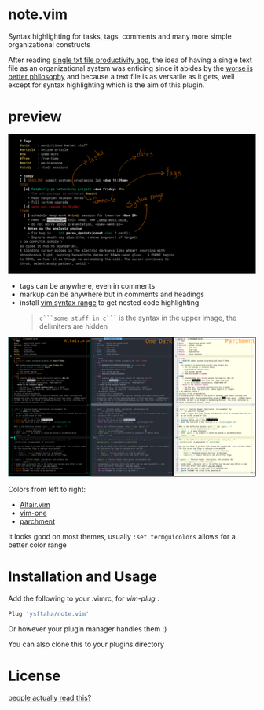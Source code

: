 # note.vim
Syntax highlighting for tasks, tags, comments and many more simple 
organizational constructs


After reading [single txt file productivity app](https://jeffhuang.com/productivity_text_file/),
the idea of having a single text file as an organizational system was enticing
since it abides by the [worse is better philosophy](https://en.wikipedia.org/wiki/Worse_is_better)
and because a text file is as versatile as it gets, well except for syntax
highlighting which is the aim of this plugin.


# preview
![Markup of highlight groups](res/close.png)
  - tags can be anywhere, even in comments
  - markup can be anywhere but in comments and headings
  - install [vim syntax range](https://github.com/vim-scripts/SyntaxRange) to
    get nested code highlighting
    > `` c```some stuff in c``` `` is the syntax in the upper image, the delimiters
    > are hidden

![Different color-schemes](res/colo.png)

Colors from left to right:
  - [Altair.vim](https://github.com/ysftaha/altair.vim)
  - [vim-one](https://github.com/rakr/vim-one)
  - [parchment](https://github.com/ajgrf/parchment)

It looks good on most themes, usually `:set termguicolors` allows for a better
color range

# Installation and Usage
Add the following to your .vimrc, for *vim-plug* :

```sh
Plug 'ysftaha/note.vim'
```

Or however your plugin manager handles them :)

You can also clone this to your plugins directory

# License
[people actually read this?](LICENSE.txt)
